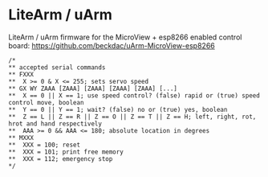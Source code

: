 LiteArm / uArm
====

LiteArm / uArm firmware for the MicroView + esp8266 enabled control board: https://github.com/beckdac/uArm-MicroView-esp8266

```
/*
** accepted serial commands
** FXXX
**	X >= 0 & X <= 255; sets servo speed
** GX WY ZAAA [ZAAA] [ZAAA] [ZAAA] [ZAAA] [...]
**	X == 0 || X == 1; use speed control? (false) rapid or (true) speed control move, boolean
**	Y == 0 || Y == 1; wait? (false) no or (true) yes, boolean
**	Z == L || Z == R || Z == O || Z == T || Z == H; left, right, rot, hrot and hand respectively
**	AAA >= 0 && AAA <= 180; absolute location in degrees
** MXXX
**	XXX = 100; reset
**	XXX = 101; print free memory
**	XXX = 112; emergency stop
*/
```
